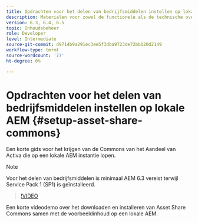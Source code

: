 ```yaml
---
title: Opdrachten voor het delen van bedrijfsmiddelen instellen op lokale AEM
description: Materialen voor zowel de functionele als de technische overeenkomst Activa Share Commons
version: 6.3, 6.4, 6.5
topic: Inhoudsbeheer
role: Developer
level: Intermediate
source-git-commit: d9714b9a291ec3ee5f3dba9723de72bb120d2149
workflow-type: tm+mt
source-wordcount: '77'
ht-degree: 0%

---
```



# Opdrachten voor het delen van bedrijfsmiddelen instellen op lokale AEM {#setup-asset-share-commons}

Een korte gids voor het krijgen van de Commons van het Aandeel van Activa die op een lokale AEM instantie lopen.

>[!NOTE]
>
>Voor het delen van bedrijfsmiddelen is minimaal AEM 6.3 vereist terwijl Service Pack 1 (SP1) is geïnstalleerd.

>[!VIDEO](https://video.tv.adobe.com/v/20499/?quality=9&learn=on)

Een korte videodemo over het downloaden en installeren van Asset Share Commons samen met de voorbeeldinhoud op een lokale AEM.
